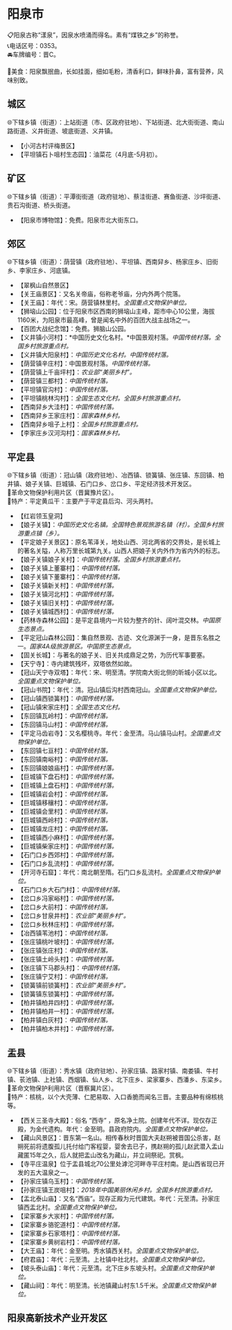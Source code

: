 # 阳泉市   
📋阳泉古称“漾泉”，因泉水喷涌而得名。素有“煤铁之乡”的称誉。   
📞电话区号：0353。   
🚘车牌编号：晋C。   
  
🍴美食：阳泉飘抿曲，长如挂面，细如毛粉，清香利口，鲜味扑鼻，富有营养，风味别致。   

## 城区    
🌐下辖乡镇（街道）：上站街道（市、区政府驻地）、下站街道、北大街街道、南山路街道、义井街道、坡底街道、义井镇。  
  
* 【小河古村评梅景区】  
* 【平坦镇石卜咀村生态园】：油菜花（4月底-5月初）。   

## 矿区    
🌐下辖乡镇（街道）：平潭街街道（政府驻地）、蔡洼街道、赛鱼街道、沙坪街道、贵石沟街道、桥头街道。  
  
* 【阳泉市博物馆】：免费。阳泉市北大街东口。   

## 郊区   
🌐下辖乡镇（街道）：荫营镇（政府驻地）、平坦镇、西南舁乡、杨家庄乡、旧街乡、李家庄乡、河底镇。  
  
* 【翠枫山自然景区】  
* 【关王庙景区】：又名关帝庙，俗称老爷庙，分内外两个院落。   
* 【关王庙】：年代：宋。荫营镇林里村。*全国重点文物保护单位。*  
* 【狮垴山公园】：位于阳泉市区西南的狮垴山主峰，距市中心10公里，海拔1160米，为阳泉市最高峰，曾是闻名中外的百团大战主战场之一。   
* 【百团大战纪念馆】：免费。狮脑山公园。   
* 【义井镇小河村】：*中国历史文化名村。*中国景观村落。*中国传统村落。全国乡村旅游重点村。*  
* 【义井镇大阳泉村】：*中国历史文化名村。中国传统村落。*  
* 【荫营镇辛庄村】：中国景观村落。*中国传统村落。*  
* 【荫营镇上千亩坪村】：*农业部“美丽乡村”。*  
* 【荫营镇三都村】：*中国传统村落。*  
* 【平坦镇官沟村】：*中国传统村落。*  
* 【平坦镇桃林沟村】：*全国生态文化村。全国乡村旅游重点村。*  
* 【西南舁乡大洼村】：*中国传统村落。*  
* 【西南舁乡王家庄村】：*国家森林乡村。*  
* 【西南舁乡咀子上村】：*全国乡村旅游重点村。*  
* 【李家庄乡汉河沟村】：*国家森林乡村。*  

## 平定县   
🌐下辖乡镇（街道）：冠山镇（政府驻地）、冶西镇、锁簧镇、张庄镇、东回镇、柏井镇、娘子关镇、巨城镇、石门口乡、岔口乡、平定经济技术开发区。  
🚩革命文物保护利用片区（晋冀豫片区）。   
🧊特产：平定黄瓜干：主要产于平定县后沟、河头两村。   
  
* 【红岩领玉皇洞】  
* 【娘子关镇】：*中国历史文化名镇。全国特色景观旅游名镇（村）。全国乡村旅游重点镇（乡）。*  
* 【平定娘子关景区】：原名苇泽关，地处山西、河北两省的交界处，是长城上的著名关隘，人称万里长城第九关。山西人把娘子关内外作为省内外的标志。   
* 【娘子关镇娘子关村】：*中国传统村落。全国乡村旅游重点村。*  
* 【娘子关镇上董寨村】：*中国传统村落。*  
* 【娘子关镇下董寨村】：*中国传统村落。*  
* 【娘子关镇新关村】：*中国传统村落。*  
* 【娘子关镇河北村】：*中国传统村落。*  
* 【娘子关镇旧关村】：*中国传统村落。*  
* 【娘子关镇城西村】：*中国传统村落。*    
* 【药林寺森林公园】：是平定县境内一片较为整齐的针、阔叶混交林。*中国原生态景点。*  
* 【平定冠山森林公园】：集自然景观、古迹、文化源渊于一身，是晋东名胜之一。*国家4A级旅游景区。中国原生态景点。*  
* 【固关长城】：与著名的娘子关、旧关共成鼎足之势，为历代军事要塞。   
* 【天宁寺】：寺内建筑残坏，双塔依然如故。   
* 【冠山天宁寺双塔】：年代：宋、明至清。学院南大街北侧的昕城小区以北。*全国重点文物保护单位。*  
* 【冠山书院】：年代：清。冠山镇后沟村西南冠山。*全国重点文物保护单位。*  
* 【冠山镇西锁簧村】：*中国传统村落。*  
* 【冠山镇宋家庄村】：*全国生态文化村。*  
* 【东回镇瓦岭村】：*中国传统村落。*  
* 【东回镇马山村】：*中国传统村落。*  
* 【平定马齿岩寺】：又名樱桃寺。年代：金至清。马山镇马山村。*全国重点文物保护单位。*  
* 【东回镇七亘村】：*中国传统村落。*  
* 【东回镇南峪村】：*中国传统村落。*  
* 【东回镇娘娘庙村】：*中国传统村落。*    
* 【巨城镇下盘石村】：*中国传统村落。*  
* 【巨城镇上盘石村】：*中国传统村落。*  
* 【巨城镇岩会村】：*中国传统村落。*  
* 【巨城镇移穰村】：*中国传统村落。*  
* 【巨城镇会里村】：*中国传统村落。*  
* 【巨城镇西岭村】：*中国传统村落。*  
* 【巨城镇龙庄村】：*中国传统村落。*  
* 【巨城镇西小麻村】：*中国传统村落。*  
* 【巨城镇柴家庄村】：*中国传统村落。*    
* 【石门口乡西郊村】：*中国传统村落。*  
* 【石门口乡乱流村】：*中国传统村落。*  
* 【开河寺石窟】：年代：南北朝至隋。石门口乡乱流村。*全国重点文物保护单位。*  
* 【石门口乡大石门村】：*中国传统村落。*  
* 【岔口乡冯家峪村】：*中国传统村落。*  
* 【岔口乡大前村】：*中国传统村落。*  
* 【岔口乡甘泉井村】：*农业部“美丽乡村”。*  
* 【岔口乡秋林庄村】：*中国传统村落。*    
* 【冶西镇苇池村】：*中国传统村落。*  
* 【张庄镇桃叶坡村】：*中国传统村落。*  
* 【张庄镇张庄村】：*中国传统村落。*  
* 【张庄镇土岭头村】：*中国传统村落。*  
* 【张庄镇下马郡头村】：*中国传统村落。*  
* 【张庄镇宁艾村】：*中国传统村落。*  
* 【锁簧镇前锁簧村】：*农业部“美丽乡村”。*  
* 【锁簧镇东锁簧村】：*中国传统村落。*  
* 【柏井镇柏井四村】：*中国传统村落。*  
* 【柏井镇柏井一村】：*中国传统村落。*  
* 【柏井镇白灰村】：*中国传统村落。*    
* 【柏井镇柏木井村】：*中国传统村落。*    
  
## 盂县    
🌐下辖乡镇（街道）：秀水镇（政府驻地）、孙家庄镇、路家村镇、南娄镇、牛村镇、苌池镇、上社镇、西烟镇、仙人乡、北下庄乡、梁家寨乡、西潘乡、东梁乡。  
🚩革命文物保护利用片区（晋察冀片区）。   
🧊特产：核桃，以个大壳薄、仁肥易取、入口香脆而闻名三晋。主要品种有绵核桃等。   
  
* 【西关三圣寺大殿】：俗名 “西寺” ，原名净土院。创建年代不详。现仅存正殿，为金代遗构。年代：金至明。县政府院内。*全国重点文物保护单位。*  
* 【藏山风景区】：晋东第一名山。相传春秋时晋国大夫赵朔被晋国公杀害，赵朔死前将遗腹孤儿托付给门客程婴，婴舍去已子，携赵朔的孤儿赵武潜入盂山藏匿15年之久，后人就把盂山改名为藏山，并立祠祭祀。赏枫。   
* 【寺平庄温泉】位于盂县城北70公里处滹沱河畔寺平庄村南。是山西省现已开发的五大温泉之一。   
* 【孙家庄镇乌玉村】：*中国传统村落。*  
* 【孙家庄镇王炭咀村】：*2018年中国美丽休闲乡村。全国乡村旅游重点村。*  
* 【盂北泰山庙】：又名“西庙”。现存正殿为元代建筑。年代：元至清。孙家庄镇西盂北村。*全国重点文物保护单位。*  
* 【梁家寨乡大汖村】：*中国传统村落。*  
* 【梁家寨乡骆驼道村】：*中国传统村落。*  
* 【梁家寨乡石家塔村】：*中国传统村落。*  
* 【梁家寨乡黄树岩村】：*中国传统村落。*  
* 【大王庙】：年代：金至明。秀水镇西关村。*全国重点文物保护单位。*  
* 【府君庙】：年代：元至清。上社镇中社北村。*全国重点文物保护单位。*  
* 【坡头泰山庙】：年代：元至清。北下庄乡东坡头村。*全国重点文物保护单位。*  
* 【藏山祠】：年代：明至清。长池镇藏山村东1.5千米。*全国重点文物保护单位。*    
  
## 阳泉高新技术产业开发区